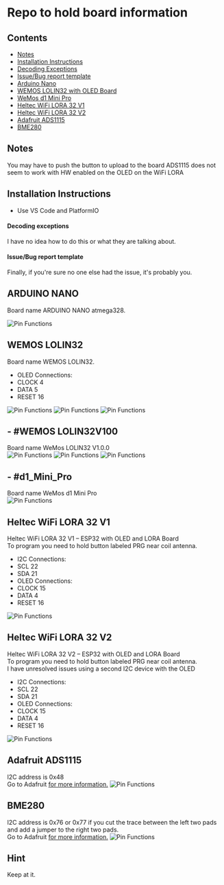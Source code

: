 # Repo to hold board information
## 
## 

### 

## Contents
- [Notes](#notes)
- [Installation Instructions](#installation-instructions)
- [Decoding Exceptions](#decoding-exceptions)
- [Issue/Bug report template](#issuebug-report-template)
- [Arduino Nano](#ARDUINO-NANO)
- [WEMOS LOLIN32 with OLED Board](#WEMOS-LOLIN32)
- [WeMos d1 Mini Pro](#d1_Mini_Pro)
- [Heltec WiFi LORA 32 V1](#Heltec-WiFi-LORA-32-V1)
- [Heltec WiFi LORA 32 V2](#Heltec-WiFi-LORA-32-V2)
- [Adafruit ADS1115](#Adafruit-ADS1115)
- [BME280](#BME280)

## Notes

You may have to push the button to upload to the board
ADS1115 does not seem to work with HW enabled on the OLED on the WiFi LORA
## Installation Instructions
- Use VS Code and PlatformIO

#### Decoding exceptions

I have no idea how to do this or what they are talking about.

#### Issue/Bug report template

Finally, if you're sure no one else had the issue, it's probably you.

## ARDUINO NANO
Board name ARDUINO NANO atmega328.<br/>
<ul>
</ul>

![Pin Functions](docs/arduino-nano-pinout.png)

## WEMOS LOLIN32
Board name WEMOS LOLIN32.<br/>
<ul>
    <li>OLED Connections:</li>
        <li>CLOCK 4</li>
        <li>DATA 5</li>
        <li>RESET 16</li>
</ul>

![Pin Functions](docs/WemosESP32OLEDTop.jpg)
![Pin Functions](docs/WemosESP32OLEDBottom.jpg)
![Pin Functions](docs/WemosESP32OLEDPinout.jpg)
## - #WEMOS LOLIN32V100
Board name WeMos LOLIN32 V1.0.0<br/>
![Pin Functions](docs/ESP32WeMosLOLIN32Top.jpg)
![Pin Functions](docs/ESP32WeMosLOLIN32Bottom.jpg)
![Pin Functions](docs/ESP32WeMosLOLIN32Pinout.png)
## - #d1_Mini_Pro
Board name WeMos d1 Mini Pro<br/>
![Pin Functions](docs/wemos_d1_mini_pro_pinout.png)
## Heltec WiFi LORA 32 V1
Heltec WiFi LORA 32 V1 – ESP32 with OLED and LORA Board<br/>
To program you need to hold button labeled PRG near coil antenna.<br/>
<ul>
    <li>I2C Connections:</li>
        <li>SCL 22</li>
        <li>SDA 21</li>
    <li>OLED Connections:</li>
        <li>CLOCK 15</li>
        <li>DATA 4</li>
        <li>RESET 16</li>
</ul>

![Pin Functions](docs/WiFi-LORA-32-pinout-Diagram.png)
## Heltec WiFi LORA 32 V2
Heltec WiFi LORA 32 V2 – ESP32 with OLED and LORA Board<br/>
To program you need to hold button labeled PRG near coil antenna.<br/>
I have unresolved issues using a second I2C device with the OLED<br/>
<ul>
    <li>I2C Connections:</li>
        <li>SCL 22</li>
        <li>SDA 21</li>
    <li>OLED Connections:</li>
        <li>CLOCK 15</li>
        <li>DATA 4</li>
        <li>RESET 16</li>
</ul>

![Pin Functions](docs/WIFI_LoRa_32_V2PinDiagram.png)
## Adafruit ADS1115
I2C address is 0x48<br/>
Go to Adafruit [for more information.](https://www.adafruit.com/product/1085)
![Pin Functions](docs/AdafruitADS1015ADS1115PinDiagram.jpg)
## BME280
I2C address is 0x76 or 0x77 if you cut the trace between the left two pads and add a jumper to the right two pads.<br/>
Go to Adafruit [for more information.](https://learn.adafruit.com/adafruit-bme280-humidity-barometric-pressure-temperature-sensor-breakout)
![Pin Functions](docs/BMP280.jpg)

## Hint
Keep at it.
